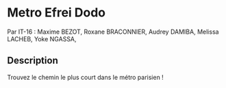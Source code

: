 # Metro Efrei Dodo
Par IT-16 : 
Maxime BEZOT,
Roxane BRACONNIER,
Audrey DAMIBA,
Melissa LACHEB,
Yoke NGASSA, 

## Description
Trouvez le chemin le plus court dans le métro parisien !


